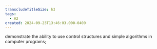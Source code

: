 ```yaml
---
transcludeTitleSize: h3
tags:
  - A2
created: 2024-09-23T13:46:03.000-0400
---
```

demonstrate the ability to use control structures and simple algorithms in computer programs;